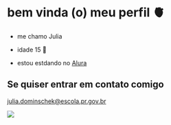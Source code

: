 # bem vinda (o) meu perfil 🫀

- me chamo Julia

- idade 15 🌻

- estou estdando no [Alura](https://www.alura.com.br)

## Se quiser entrar em contato comigo
julia.dominschek@escola.pr.gov.br

![](https://media.tenor.com/KmxHtpT_tLYAAAAC/ellie-my-beloved.gif)
